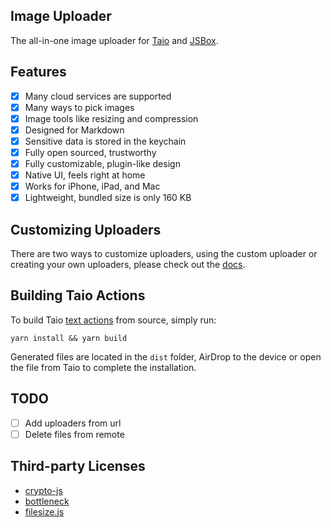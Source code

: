 ## Image Uploader

The all-in-one image uploader for [Taio](https://taio.app) and [JSBox](https://docs.xteko.com/#/en/).

## Features

- [x] Many cloud services are supported
- [x] Many ways to pick images
- [x] Image tools like resizing and compression
- [x] Designed for Markdown
- [x] Sensitive data is stored in the keychain
- [x] Fully open sourced, trustworthy
- [x] Fully customizable, plugin-like design
- [x] Native UI, feels right at home
- [x] Works for iPhone, iPad, and Mac
- [x] Lightweight, bundled size is only 160 KB

## Customizing Uploaders

There are two ways to customize uploaders, using the custom uploader or creating your own uploaders, please check out the [docs](https://github.com/cyanzhong/Image-Uploader/blob/main/DOCS.md).

## Building Taio Actions

To build Taio [text actions](https://docs.taio.app/#/quick-start/actions) from source, simply run:

```
yarn install && yarn build
```

Generated files are located in the `dist` folder, AirDrop to the device or open the file from Taio to complete the installation.

## TODO

- [ ] Add uploaders from url
- [ ] Delete files from remote

## Third-party Licenses

- [crypto-js](https://github.com/brix/crypto-js/blob/develop/LICENSE)
- [bottleneck](https://github.com/SGrondin/bottleneck/blob/master/LICENSE)
- [filesize.js](https://github.com/avoidwork/filesize.js/blob/master/LICENSE)